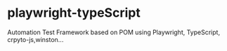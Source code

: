 # playwright-typeScript
Automation Test Framework based on POM using Playwright, TypeScript, crpyto-js,winston...
